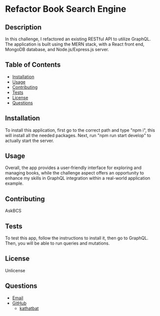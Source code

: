 # Refactor Book Search Engine

## Description 
In this challenge, I refactored an existing RESTful API to utilize GraphQL. The application is built using the MERN stack, with a React front end, MongoDB database, and Node.js/Express.js server.

## Table of Contents
- [Installation](#installation) 
- [Usage](#usage)
- [Contributing](#contributing)
- [Tests](#tests)
- [License](#license)
- [Questions](#questions)

## Installation 
To install this application, first go to the correct path and type "npm i", this will install all the needed packages. Next, run "npm run start develop" to actually start the server.

## Usage 
Overall, the app provides a user-friendly interface for exploring and managing books, while the challenge aspect offers an opportunity to enhance my skills in GraphQL integration within a real-world application example.

## Contributing 
AskBCS

## Tests 
To test this app, follow the instructions to install it, then go to GraphQL. Then, you will be able to run queries and mutations.

## License 
Unlicense

## Questions 
- [Email](#questions)
- [GitHub](#questions)
  * [kathatbat](https://github.com/kathatbat)
